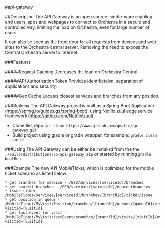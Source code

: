 #api-gateway

##Description
The API Gateway is an open source middle-ware enabling end users, apps and webpages to connect to Orchestra in a secure and controlled way, limiting the load on Orchestra, even for large number of users.

It can also be seen as the front door for all requests from devices and web sites to the Orchestra central server. Removing the need to expose the Central Orchestra server to Internet.

###Features

#####Request Caching
Decreases the load on Orchestra Central.

#####API Authorisation Token
Provides identifictaion, separation of applications and security.

#####Geo Cache
Locates closest services and branches from any position.

###Building
The API Gateway project is built as a Spring Boot Application (https://spring.io/guides/gs/spring-boot), using Netflix zuul edge service framework (https://github.com/Netflix/zuul).
 
* Clone this repo `git clone https://www.github.com/qmatic/api-gateway.git`
* Build project using gradle or gradle wrapper, for example: `gradle clean build`

###Using
 The API Gateway can be either be installed from the the `./build/distributions/qp-api-gateway.zip` or started by running `gradle bootRun`

###Example
 The new API MobileTicket, which is optimized for the mobile ticket scenario as listed below:

```
* get branches for service - /GEO/services/[serviceId]/branches
* get nearest branches - /GEO/services/[serviceId]/nearestbranches
* issue ticket - /MobileTicket/services/[serviceId]/branches/[branchId]/ticket/issue
* get position in queue - /MobileTicket/MyVisit/Position/branches/[branchId]/queues/[queueId]/visits?visitId=[visitId]
* get last event for visit - /MobileTicket/MyVisit/LastEvent/branches/[branchId]/visits/[visitId]/events?visitId=[visitId]
```